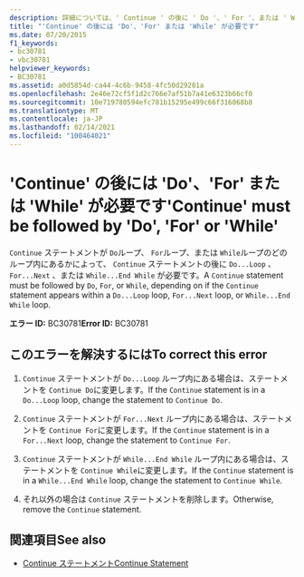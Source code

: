 ```yaml
---
description: 詳細については、' Continue ' の後に ' Do '、' For '、または ' While ' を指定する必要があります
title: "'Continue' の後には 'Do'、'For' または 'While' が必要です"
ms.date: 07/20/2015
f1_keywords:
- bc30781
- vbc30781
helpviewer_keywords:
- BC30781
ms.assetid: a0d5854d-ca44-4c6b-9458-4fc50d29281a
ms.openlocfilehash: 2e46e72cf5f1d2c766e7af51b7a41e6323b66cf0
ms.sourcegitcommit: 10e719780594efc781b15295e499c66f316068b8
ms.translationtype: MT
ms.contentlocale: ja-JP
ms.lasthandoff: 02/14/2021
ms.locfileid: "100464021"
---
```

# <a name="continue-must-be-followed-by-do-for-or-while"></a><span data-ttu-id="18e15-103">'Continue' の後には 'Do'、'For' または 'While' が必要です</span><span class="sxs-lookup"><span data-stu-id="18e15-103">'Continue' must be followed by 'Do', 'For' or 'While'</span></span>

<span data-ttu-id="18e15-104">`Continue` ステートメントが `Do`ループ、 `For`ループ、または `While`ループのどのループ内にあるかによって、 `Continue` ステートメントの後に `Do...Loop` 、 `For...Next` 、または `While...End While` が必要です。</span><span class="sxs-lookup"><span data-stu-id="18e15-104">A `Continue` statement must be followed by `Do`, `For`, or `While`, depending on if the `Continue` statement appears within a `Do...Loop` loop, `For...Next` loop, or `While...End While` loop.</span></span>  
  
 <span data-ttu-id="18e15-105">**エラー ID:** BC30781</span><span class="sxs-lookup"><span data-stu-id="18e15-105">**Error ID:** BC30781</span></span>  
  
## <a name="to-correct-this-error"></a><span data-ttu-id="18e15-106">このエラーを解決するには</span><span class="sxs-lookup"><span data-stu-id="18e15-106">To correct this error</span></span>  
  
1. <span data-ttu-id="18e15-107">`Continue` ステートメントが `Do...Loop` ループ内にある場合は、ステートメントを `Continue Do`に変更します。</span><span class="sxs-lookup"><span data-stu-id="18e15-107">If the `Continue` statement is in a `Do...Loop` loop, change the statement to `Continue Do`.</span></span>  
  
2. <span data-ttu-id="18e15-108">`Continue` ステートメントが `For...Next` ループ内にある場合は、ステートメントを `Continue For`に変更します。</span><span class="sxs-lookup"><span data-stu-id="18e15-108">If the `Continue` statement is in a `For...Next` loop, change the statement to `Continue For`.</span></span>  
  
3. <span data-ttu-id="18e15-109">`Continue` ステートメントが `While...End While` ループ内にある場合は、ステートメントを `Continue While`に変更します。</span><span class="sxs-lookup"><span data-stu-id="18e15-109">If the `Continue` statement is in a `While...End While` loop, change the statement to `Continue While`.</span></span>  
  
4. <span data-ttu-id="18e15-110">それ以外の場合は `Continue` ステートメントを削除します。</span><span class="sxs-lookup"><span data-stu-id="18e15-110">Otherwise, remove the `Continue` statement.</span></span>  
  
## <a name="see-also"></a><span data-ttu-id="18e15-111">関連項目</span><span class="sxs-lookup"><span data-stu-id="18e15-111">See also</span></span>

- [<span data-ttu-id="18e15-112">Continue ステートメント</span><span class="sxs-lookup"><span data-stu-id="18e15-112">Continue Statement</span></span>](../language-reference/statements/continue-statement.md)
